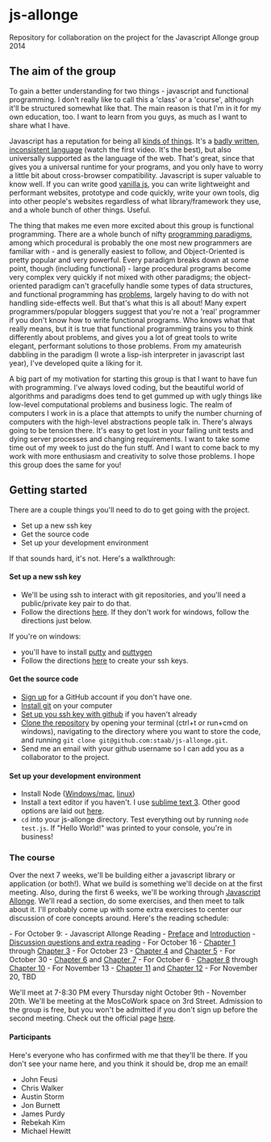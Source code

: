 js-allonge
==========

Repository for collaboration on the project for the Javascript Allonge group 2014

## The aim of the group

To gain a better understanding for two things - javascript and functional programming. I don't really like to call this a 'class' or a 'course', although it'll be structured somewhat like that. The main reason is that I'm in it for my own education, too. I want to learn from you guys, as much as I want to share what I have.

Javascript has a reputation for being all [kinds of things](https://twitter.com/horse_js). It's a [badly written, inconsistent language](http://programmers.stackexchange.com/a/138188) (watch the first video. It's the best), but also universally supported as the language of the web. That's great, since that gives you a universal runtime for your programs, and you only have to worry a little bit about cross-browser compatibility. Javascript is super valuable to know well. If you can write good [vanilla js](http://vanilla-js.com/), you can write lightweight and performant websites, prototype and code quickly, write your own tools, dig into other people's websites regardless of what library/framework they use, and a whole bunch of other things. Useful.

The thing that makes me even more excited about this group is functional programming. There are a whole bunch of nifty [programming paradigms](http://en.wikipedia.org/wiki/Comparison_of_programming_paradigms), among which procedural is probably the one most new programmers are familiar with - and is generally easiest to follow, and Object-Oriented is pretty popular and very powerful. Every paradigm breaks down at some point, though (including functional) - large procedural programs become very complex very quickly if not mixed with other paradigms; the object-oriented paradigm can't gracefully handle some types of data structures, and functional programming has [problems](http://www.perlmonks.org/?node_id=450922), largely having to do with not handling side-effects well. But that's what this is all about! Many expert programmers/popular bloggers suggest that you're not a 'real' programmer if you don't know how to write functional programs. Who knows what that really means, but it is true that functional programming trains you to think differently about problems, and gives you a lot of great tools to write elegant, performant solutions to those problems. From my amateurish dabbling in the paradigm (I wrote a lisp-ish interpreter in javascript last year), I've developed quite a liking for it.

A big part of my motivation for starting this group is that I want to have fun with programming. I've always loved coding, but the beautiful world of algorithms and paradigms does tend to get gummed up with ugly things like low-level computational problems and business logic. The realm of computers I work in is a place that attempts to unify the number churning of computers with the high-level abstractions people talk in. There's always going to be tension there. It's easy to get lost in your failing unit tests and dying server processes and changing requirements. I want to take some time out of my week to just do the fun stuff. And I want to come back to my work with more enthusiasm and creativity to solve those problems. I hope this group does the same for you!


## Getting started

There are a couple things you'll need to do to get going with the project.

- Set up a new ssh key
- Get the source code
- Set up your development environment

If that sounds hard, it's not. Here's a walkthrough:

#### Set up a new ssh key

- We'll be using ssh to interact with git repositories, and you'll need a public/private key pair to do that.
- Follow the directions [here](https://help.github.com/articles/generating-ssh-keys). If they don't work for windows, follow the directions just below.

If you're on windows:
- you'll have to install [putty](http://the.earth.li/~sgtatham/putty/latest/x86/putty.exe) and [puttygen](http://the.earth.li/~sgtatham/putty/latest/x86/puttygen.exe)
- Follow the directions [here](https://www.digitalocean.com/community/tutorials/how-to-create-ssh-keys-with-putty-to-connect-to-a-vps) to create your ssh keys.

#### Get the source code

- [Sign up](https://github.com/) for a GitHub account if you don't have one.
- [Install git](http://git-scm.com/book/en/Getting-Started-Installing-Git) on your computer
- [Set up you ssh key with github](https://help.github.com/articles/generating-ssh-keys#step-3-add-your-ssh-key-to-github) if you haven't already
- [Clone the repository](http://git-scm.com/book/en/Git-Basics-Getting-a-Git-Repository) by opening your terminal (ctrl+t or run+cmd on windows), navigating to the directory where you want to store the code, and running `git clone git@github.com:staab/js-allonge.git`.
- Send me an email with your github username so I can add you as a collaborator to the project.

#### Set up your development environment

- Install Node ([Windows/mac](http://nodejs.org/download/), [linux](http://ask.xmodulo.com/install-node-js-linux.html))
- Install a text editor if you haven't. I use [sublime text 3](http://www.sublimetext.com/3). Other good options are laid out [here](http://www.sitepoint.com/sitepoint-smackdown-atom-vs-brackets-vs-light-table-vs-sublime-text/).
- `cd` into your js-allonge directory. Test everything out by running `node test.js`. If "Hello World!" was printed to your console, you're in business!


### The course

Over the next 7 weeks, we'll be building either a javascript library or application (or both!). What we build is something we'll decide on at the first meeting. Also, during the first 6 weeks, we'll be working through [Javascript Allonge](https://leanpub.com/javascript-allonge/read). We'll read a section, do some exercises, and then meet to talk about it. I'll probably come up with some extra exercises to center our discussion of core concepts around. Here's the reading schedule:

<a name="october_9">-</a> For October 9:
    - Javascript Allonge Reading - [Preface](https://leanpub.com/javascript-allonge/read#leanpub-auto-a-pull-of-the-lever-prefaces) and [Introduction](https://leanpub.com/javascript-allonge/read#leanpub-auto-prelude-values-and-expressions)
    - [Discussion questions and extra reading](extra/prelude.md)
<a name="october_16">-</a> For October 16 - [Chapter 1](https://leanpub.com/javascript-allonge/read#functions) through [Chapter 3](https://leanpub.com/javascript-allonge/read#leanpub-auto-recipes-with-basic-functions)
<a name="october_23">-</a> For October 23 -  [Chapter 4](https://leanpub.com/javascript-allonge/read#references) and [Chapter 5](https://leanpub.com/javascript-allonge/read#leanpub-auto-recipes-with-rebinding-and-references)
<a name="october_30">-</a> For October 30 -  [Chapter 6](https://leanpub.com/javascript-allonge/read#mutable) and [Chapter 7](https://leanpub.com/javascript-allonge/read#leanpub-auto-recipes-with-objects-mutations-and-state)
<a name="october_6">-</a> For October 6 - [Chapter 8](https://leanpub.com/javascript-allonge/read#methods) through [Chapter 10](https://leanpub.com/javascript-allonge/read#processing)
<a name="november_13">-</a> For November 13 - [Chapter 11](https://leanpub.com/javascript-allonge/read#redecorating) and [Chapter 12](https://leanpub.com/javascript-allonge/read#leanpub-auto-recipes-for-new-ideas)
<a name="november_20">-</a> For November 20, TBD

We'll meet at 7-8:30 PM every Thursday night October 9th - November 20th. We'll be meeting at the MosCoWork space on 3rd Street. Admission to the group is free, but you won't be admitted if you don't sign up before the second meeting. Check out the official page [here](https://moscowork.com/javascript-allonge/).

#### Participants

Here's everyone who has confirmed with me that they'll be there. If you don't see your name here, and you think it should be, drop me an email!

- John Feusi
- Chris Walker
- Austin Storm
- Jon Burnett
- James Purdy
- Rebekah Kim
- Michael Hewitt